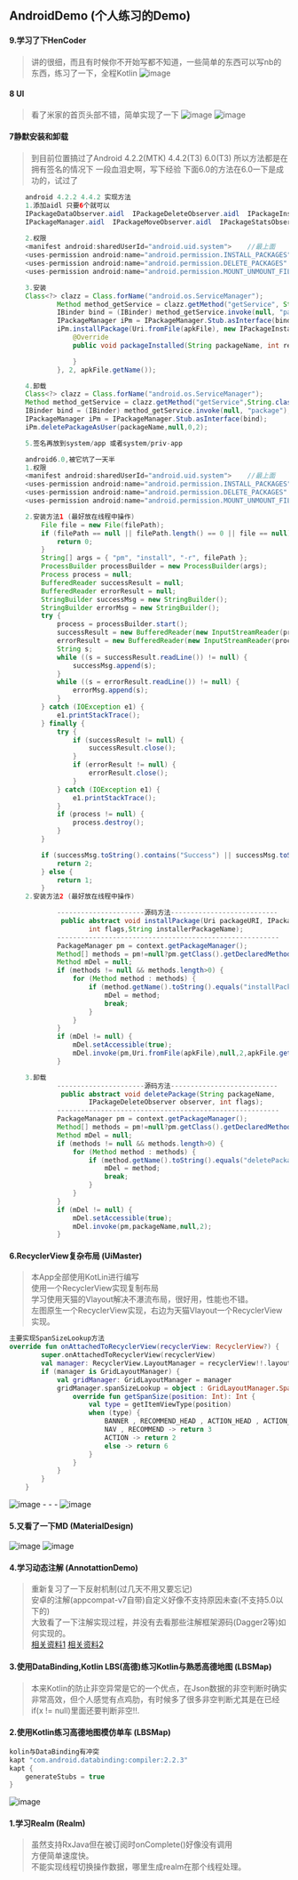 ## AndroidDemo (个人练习的Demo)#### 9.学习了下HenCoder> 讲的很细，而且有时候你不开始写都不知道，一些简单的东西可以写nb的东西，练习了一下，全程Kotlin![image](https://github.com/mochixuan/170220AndroidDemo/blob/master/Android-Demo/MaterialDesign/MD-Demo1/img/xmmention.gif)#### 8 UI>看了米家的首页头部不错，简单实现了一下
![image](https://github.com/mochixuan/170220AndroidDemo/blob/master/Android-Demo/MaterialDesign/MD-Demo1/img/xiaomi1.gif)![image](https://github.com/mochixuan/170220AndroidDemo/blob/master/Android-Demo/MaterialDesign/MD-Demo1/img/xiaomi2.gif)#### 7静默安装和卸载> 到目前位置搞过了Android 4.2.2(MTK) 4.4.2(T3) 6.0(T3)
> 所以方法都是在拥有签名的情况下
> 一段血泪史啊，写下经验
> 下面6.0的方法在6.0一下是成功的，试过了
``` java	android 4.2.2 4.4.2 实现方法 	1.添加aidl 只要6个就可以	IPackageDataObserver.aidl  IPackageDeleteObserver.aidl  IPackageInstallObserver.aidl	IPackageManager.aidl  IPackageMoveObserver.aidl  IPackageStatsObserver.aidl		2.权限	<manifest android:sharedUserId="android.uid.system">	//最上面	<uses-permission android:name="android.permission.INSTALL_PACKAGES" />    <uses-permission android:name="android.permission.DELETE_PACKAGES" />    <uses-permission android:name="android.permission.MOUNT_UNMOUNT_FILESYSTEMS" />	3.安装	Class<?> clazz = Class.forName("android.os.ServiceManager");            Method method_getService = clazz.getMethod("getService", String.class);            IBinder bind = (IBinder) method_getService.invoke(null, "package");            IPackageManager iPm = IPackageManager.Stub.asInterface(bind);            iPm.installPackage(Uri.fromFile(apkFile), new IPackageInstallObserver.Stub(){                @Override                public void packageInstalled(String packageName, int returnCode) throws RemoteException {                }            }, 2, apkFile.getName());	4.卸载	Class<?> clazz = Class.forName("android.os.ServiceManager");    Method method_getService = clazz.getMethod("getService",String.class);    IBinder bind = (IBinder) method_getService.invoke(null, "package");    IPackageManager iPm = IPackageManager.Stub.asInterface(bind);    iPm.deletePackageAsUser(packageName,null,0,2);	5.签名再放到system/app 或者system/priv-app``````java	android6.0,被它坑了一天半	1.权限	<manifest android:sharedUserId="android.uid.system">	//最上面	<uses-permission android:name="android.permission.INSTALL_PACKAGES" />    <uses-permission android:name="android.permission.DELETE_PACKAGES" />    <uses-permission android:name="android.permission.MOUNT_UNMOUNT_FILESYSTEMS" />	2.安装方法1 (最好放在线程中操作)		File file = new File(filePath);        if (filePath == null || filePath.length() == 0 || file == null) {            return 0;        }        String[] args = { "pm", "install", "-r", filePath };        ProcessBuilder processBuilder = new ProcessBuilder(args);        Process process = null;        BufferedReader successResult = null;        BufferedReader errorResult = null;        StringBuilder successMsg = new StringBuilder();        StringBuilder errorMsg = new StringBuilder();        try {            process = processBuilder.start();            successResult = new BufferedReader(new InputStreamReader(process.getInputStream()));            errorResult = new BufferedReader(new InputStreamReader(process.getErrorStream()));            String s;            while ((s = successResult.readLine()) != null) {                successMsg.append(s);            }            while ((s = errorResult.readLine()) != null) {                errorMsg.append(s);            }        } catch (IOException e1) {            e1.printStackTrace();        } finally {            try {                if (successResult != null) {                    successResult.close();                }                if (errorResult != null) {                    errorResult.close();                }            } catch (IOException e1) {                e1.printStackTrace();            }            if (process != null) {                process.destroy();            }        }        if (successMsg.toString().contains("Success") || successMsg.toString().contains("success")) {            return 2;        } else {            return 1;        }	2.安装方法2 (最好放在线程中操作)			----------------------源码方法---------------------------			 public abstract void installPackage(Uri packageURI, IPackageInstallObserver observer, 					int flags,String installerPackageName);			--------------------------------------------------------			PackageManager pm = context.getPackageManager();            Method[] methods = pm!=null?pm.getClass().getDeclaredMethods():null;            Method mDel = null;            if (methods != null && methods.length>0) {                for (Method method : methods) {                    if (method.getName().toString().equals("installPackage")) {                        mDel = method;						break;                    }                }            }            if (mDel != null) {                mDel.setAccessible(true);                mDel.invoke(pm,Uri.fromFile(apkFile),null,2,apkFile.getName);            }	3.卸载			----------------------源码方法---------------------------			 public abstract void deletePackage(String packageName, 					IPackageDeleteObserver observer, int flags);			--------------------------------------------------------			PackageManager pm = context.getPackageManager();            Method[] methods = pm!=null?pm.getClass().getDeclaredMethods():null;            Method mDel = null;            if (methods != null && methods.length>0) {                for (Method method : methods) {                    if (method.getName().toString().equals("deletePackage")) {                        mDel = method;                        break;                    }                }            }            if (mDel != null) {                mDel.setAccessible(true);                mDel.invoke(pm,packageName,null,2);            }```#### 6.RecyclerView复杂布局 (UiMaster)> 本App全部使用KotLin进行编写<br/>> 使用一个RecyclerView实现复制布局 <br/>> 学习使用天猫的Vlayout解决不瀑流布局，很好用，性能也不错。 <br/>> 左图原生一个RecyclerView实现，右边为天猫Vlayout一个RecyclerView实现。<br/>```kotlin主要实现SpanSizeLookup方法override fun onAttachedToRecyclerView(recyclerView: RecyclerView?) {        super.onAttachedToRecyclerView(recyclerView)        val manager: RecyclerView.LayoutManager = recyclerView!!.layoutManager        if (manager is GridLayoutManager) {            val gridManager: GridLayoutManager = manager            gridManager.spanSizeLookup = object : GridLayoutManager.SpanSizeLookup() {                override fun getSpanSize(position: Int): Int {                    val type = getItemViewType(position)                    when (type) {                        BANNER , RECOMMEND_HEAD , ACTION_HEAD , ACTION_HEAD , LIST_HEAD , LIST-> return 6                        NAV , RECOMMEND -> return 3                        ACTION -> return 2                        else -> return 6                    }                }            }        }    }```![image](https://github.com/mochixuan/170220AndroidDemo/blob/master/Android-Demo/UiMaster/img/img1.jpg)	- - - ![image](https://github.com/mochixuan/170220AndroidDemo/blob/master/Android-Demo/UiMaster/img/img2.jpg)#### 5.又看了一下MD	(MaterialDesign)![image](https://github.com/mochixuan/170220AndroidDemo/blob/master/Android-Demo/MaterialDesign/MDMaster/img/img1.jpg)![image](https://github.com/mochixuan/170220AndroidDemo/blob/master/Android-Demo/MaterialDesign/MDMaster/img/img2.jpg)#### 4.学习动态注解	(AnnotattionDemo)> 重新复习了一下反射机制(过几天不用又要忘记) <br/>> 安卓的注解(appcompat-v7自带)自定义好像不支持原因未查(不支持5.0以下的) <br/>> 大致看了一下注解实现过程，并没有去看那些注解框架源码(Dagger2等)如何实现的。<br/>> [相关资料1](http://blog.csdn.net/wzgiceman/article/details/53483665)	 [相关资料2](http://www.cnblogs.com/whoislcj/category/845938.html)####  3.使用DataBinding,Kotlin LBS(高德)练习Kotlin与熟悉高德地图	(LBSMap) > 本来Kotlin的防止非空异常是它的一个优点，在Json数据的非空判断时确实非常高效，但个人感觉有点鸡肋，有时候多了很多非空判断尤其是在已经if(x != null)里面还要判断非空!!.####  2.使用Kotlin练习高德地图模仿单车	(LBSMap)``` javakolin与DataBinding有冲突  kapt "com.android.databinding:compiler:2.2.3"kapt {	generateStubs = true}```![image](https://github.com/mochixuan/170220AndroidDemo/blob/master/Android-Demo/LBSMap/GaodeMaster/img/img1.jpg)#### 1.学习Realm	(Realm)> 虽然支持RxJava但在被订阅时onComplete()好像没有调用 <br/>> 方便简单速度快。<br/>> 不能实现线程切换操作数据，哪里生成realm在那个线程处理。<br/>